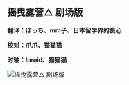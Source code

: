 ## 摇曳露营△ 剧场版

**翻译：ぼっち、mm子、日本留学界的良心**

**校对：爪爪、猫猫猫**

**时轴：Ioroid、猫猫猫**

![摇曳露营△ 剧场版](https://img.picgo.net/2022/11/10/mv2-600x833.png)
